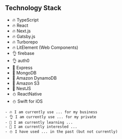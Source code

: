 ## Technology Stack

- 🔥 TypeScript
- 🔥 React
- 🔥 Next.js
- 🔥 Gatsby.js 
- 🔥 Turborepo
- 🔥 LitElement (Web Components)
- 👌 firebase
- 👌 auth0
- 🌱 Express
- 🌱 MongoDB
- 🌱 Amazon DynamoDB
- 🌱 Amazon S3
- 💬 NestJS
- ⛄ ReactNative
- ⛄ Swift for iOS

```
- 🔥 I am currently use ... for my business
- 👌 I am currently use ... for my private
- 🌱 I am currently learning ...
- 💬 I am currently interested ...
- ⛄ I have used ... in the past (but not currently)
```
